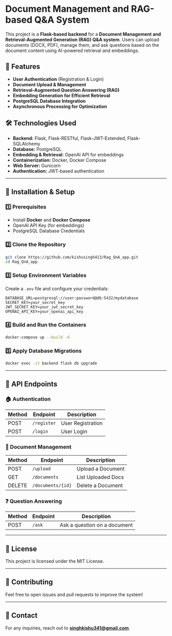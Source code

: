 # Document Management and RAG-based Q&A System

This project is a **Flask-based backend** for a **Document Management and Retrieval-Augmented Generation (RAG) Q&A system**. Users can upload documents (DOCX, PDF), manage them, and ask questions based on the document content using AI-powered retrieval and embeddings.

## 🚀 Features
- **User Authentication** (Registration & Login)
- **Document Upload & Management**
- **Retrieval-Augmented Question Answering (RAG)**
- **Embedding Generation for Efficient Retrieval**
- **PostgreSQL Database Integration**
- **Asynchronous Processing for Optimization**

## 🛠️ Technologies Used
- **Backend:** Flask, Flask-RESTful, Flask-JWT-Extended, Flask-SQLAlchemy
- **Database:** PostgreSQL
- **Embedding & Retrieval:** OpenAI API for embeddings
- **Containerization:** Docker, Docker Compose
- **Web Server:** Gunicorn
- **Authentication:** JWT-based authentication

---

## 📌 Installation & Setup

### 1️⃣ Prerequisites
- Install **Docker** and **Docker Compose**
- OpenAI API Key (for embeddings)
- PostgreSQL Database Credentials

### 2️⃣ Clone the Repository
```sh
git clone https://github.com/kishusingh413/Rag_QnA_app.git
cd Rag_QnA_app
```

### 3️⃣ Setup Environment Variables
Create a `.env` file and configure your credentials:
```env
DATABASE_URL=postgresql://user:password@db:5432/mydatabase
SECRET_KEY=your_secret_key
JWT_SECRET_KEY=your_jwt_secret_key
OPENAI_API_KEY=your_openai_api_key
```

### 4️⃣ Build and Run the Containers
```sh
docker-compose up --build -d
```

### 5️⃣ Apply Database Migrations
```sh
docker exec -it backend flask db upgrade
```

---

## 🔑 API Endpoints

### 🏠 Authentication
| Method | Endpoint          | Description         |
|--------|------------------|---------------------|
| POST   | `/register`       | User Registration  |
| POST   | `/login`          | User Login         |

### 📂 Document Management
| Method | Endpoint          | Description         |
|--------|------------------|---------------------|
| POST   | `/upload`         | Upload a Document  |
| GET    | `/documents`      | List Uploaded Docs |
| DELETE | `/documents/{id}` | Delete a Document  |

### ❓ Question Answering
| Method | Endpoint   | Description                     |
|--------|-----------|---------------------------------|
| POST   | `/ask`    | Ask a question on a document   |

---

## 📜 License
This project is licensed under the MIT License.

---

## 🤝 Contributing
Feel free to open issues and pull requests to improve the system!

---

## 📧 Contact
For any inquiries, reach out to **singhkishu341@gmail.com**.

